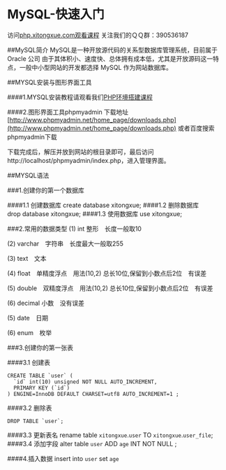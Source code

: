 # MySQL-快速入门
访问[php.xitongxue.com观看课程](http://xitongxue.com)
关注我们的ＱＱ群：390536187

##MySQL简介
MySQL是一种开放源代码的关系型数据库管理系统，目前属于 Oracle 公司
由于其体积小、速度快、总体拥有成本低，尤其是开放源码这一特点，一般中小型网站的开发都选择 MySQL 作为网站数据库。

##MYSQL安装与图形界面工具

####1.MYSQL安装教程请观看我们[PHP环境搭建课程](http://xitongxue.com/course/11)

####2.图形界面工具phpmyadmin
下载地址[http://www.phpmyadmin.net/home_page/downloads.php](http://www.phpmyadmin.net/home_page/downloads.php)
或者百度搜索phpmyadmin下载

下载完成后，解压并放到网站的根目录即可，最后访问http://localhost/phpmyadmin/index.php，进入管理界面。

##MYSQL语法

###1.创建你的第一个数据库

####1.1 创建数据库
	create database xitongxue;
####1.2 删除数据库		
 	drop database xitongxue;
####1.3 使用数据库
 	use xitongxue;

###2.常用的数据类型
(1) int 整形　长度一般取10

(2) varchar　字符串　长度最大一般取255

(3) text　文本　

(4) float　单精度浮点　用法(10,2) 总长10位,保留到小数点后2位　有误差

(5) double　双精度浮点　用法(10,2) 总长10位,保留到小数点后2位　有误差

(6) decimal  小数　没有误差

(5) date　日期

(6) enum　枚举

###3.创建你的第一张表

####3.1 创建表

````
CREATE TABLE `user` (
  `id` int(10) unsigned NOT NULL AUTO_INCREMENT,
  PRIMARY KEY (`id`)
) ENGINE=InnoDB DEFAULT CHARSET=utf8 AUTO_INCREMENT=1 ;
````
####3.2 删除表	

````
DROP TABLE `user`;
````
####3.3 更新表名
 	rename table `xitongxue`.`user` TO `xitongxue`.`user_file`;
####3.4 添加字段
 	alter table `user` ADD `age` INT NOT NULL ;


####4.插入数据
insert into `user` set  `age`